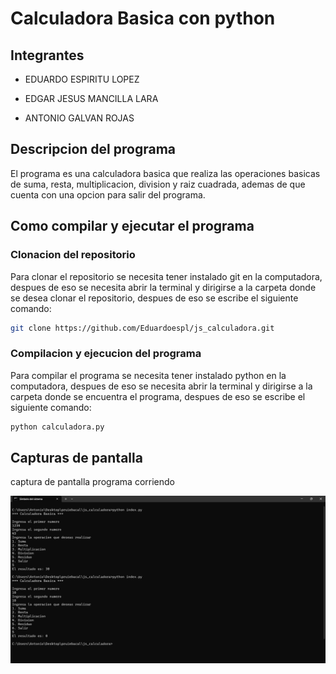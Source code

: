 # Calculadora Basica con python

## Integrantes

- EDUARDO ESPIRITU LOPEZ

- EDGAR JESUS MANCILLA LARA

- ANTONIO GALVAN ROJAS

## Descripcion del programa

El programa es una calculadora basica que realiza las operaciones basicas de suma, resta, multiplicacion, division y raiz cuadrada, ademas de que cuenta con una opcion para salir del programa.

## Como compilar y ejecutar el programa

### Clonacion del repositorio

Para clonar el repositorio se necesita tener instalado git en la computadora, despues de eso se necesita abrir la terminal y dirigirse a la carpeta donde se desea clonar el repositorio, despues de eso se escribe el siguiente comando:

```bash
git clone https://github.com/Eduardoespl/js_calculadora.git
```

### Compilacion y ejecucion del programa

Para compilar el programa se necesita tener instalado python en la computadora, despues de eso se necesita abrir la terminal y dirigirse a la carpeta donde se encuentra el programa, despues de eso se escribe el siguiente comando:

```bash
python calculadora.py
```

## Capturas de pantalla

captura de pantalla programa corriendo

![Alt text](./img/image.png)